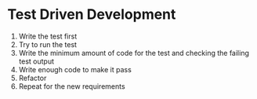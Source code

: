 # Test Driven Development

1. Write the test first
2. Try to run the test
3. Write the minimum amount of code for the test and checking the failing test output
4. Write enough code to make it pass
5. Refactor
6. Repeat for the new requirements
